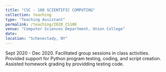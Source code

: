 ```yaml
---
title: "CSC - 108 SCIENTIFIC COMPUTING"
collection: teaching
type: "Teaching Assistant"
permalink: /teaching/2020_CS108
venue: "Computer Sciences Department, Union College"
date:
location: "Schenectady, NY"
---
```

Sept 2020 - Dec 2020. Facilitated group sessions in class activities. Provided support for Python program testing, coding, and script creation. Assisted homework grading by providding testing code. 
